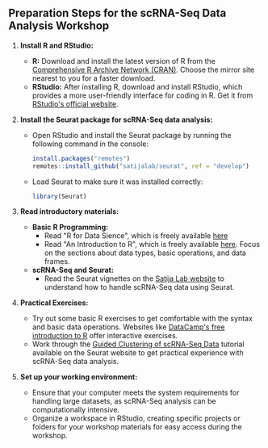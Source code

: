 ## Preparation Steps for the scRNA-Seq Data Analysis Workshop

1. **Install R and RStudio:**
   - **R:** Download and install the latest version of R from the [Comprehensive R Archive Network (CRAN)](https://cran.r-project.org/mirrors.html). Choose the mirror site nearest to you for a faster download.
   - **RStudio:** After installing R, download and install RStudio, which provides a more user-friendly interface for coding in R. Get it from [RStudio's official website](https://www.rstudio.com/products/rstudio/download/#download).

2. **Install the Seurat package for scRNA-Seq data analysis:**
   - Open RStudio and install the Seurat package by running the following command in the console:
     ```R
     install.packages("remotes")
     remotes::install_github("satijalab/seurat", ref = "develop")
     ```
   - Load Seurat to make sure it was installed correctly:
     ```R
     library(Seurat)
     ```

3. **Read introductory materials:**
   - **Basic R Programming:**
     - Read "R for Data Sience", which is freely available [here](https://r4ds.had.co.nz/) 
     - Read "An Introduction to R", which is freely available [here](https://cran.r-project.org/doc/manuals/r-release/R-intro.html). Focus on the sections about data types, basic operations, and data frames.
   - **scRNA-Seq and Seurat:**
     - Read the Seurat vignettes on the [Satija Lab website](https://satijalab.org/seurat/articles/get_started.html) to understand how to handle scRNA-Seq data using Seurat.

4. **Practical Exercises:**
   - Try out some basic R exercises to get comfortable with the syntax and basic data operations. Websites like [DataCamp's free introduction to R](https://www.datacamp.com/courses/free-introduction-to-r) offer interactive exercises.
   - Work through the [Guided Clustering of scRNA-Seq Data](https://satijalab.org/seurat/articles/pbmc3k_tutorial.html) tutorial available on the Seurat website to get practical experience with scRNA-Seq data analysis.

5. **Set up your working environment:**
   - Ensure that your computer meets the system requirements for handling large datasets, as scRNA-Seq analysis can be computationally intensive.
   - Organize a workspace in RStudio, creating specific projects or folders for your workshop materials for easy access during the workshop.
